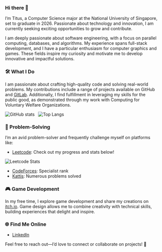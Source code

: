 ### Hi there 👋

I’m Titus, a Computer Science major at the National University of Singapore, set to graduate in 2026. Passionate about technology and innovation, I am currently seeking exciting opportunities to grow and contribute.

I am deeply passionate about software engineering, with a focus on parallel computing, databases, and algorithms. My experience spans full-stack development, and I have a particular enthusiasm for computer graphics and games. These fields inspire my curiosity and motivate me to develop innovative and impactful solutions.

### 🛠️ What I Do

I am passionate about crafting high-quality code and solving real-world problems. My contributions include a range of projects available on GitHub and [GitLab](https://gitlab.com/tituschewxj). Additionally, I find fulfillment in leveraging my skills for the public good, as demonstrated through my work with Computing for Voluntary Welfare Organizations.

<div> 

![GitHub stats](https://github-readme-stats.vercel.app/api?username=tituschewxj&show_icons=true&theme=transparent&hide_rank=true&include_all_commits=true&hide=stars,issues&show=prs_merged,reviews)
&nbsp;
![Top Langs](https://github-readme-stats.vercel.app/api/top-langs/?username=tituschewxj&size_weight=0.5&count_weight=0.5&langs_count=8&layout=compact&hide=c%23,shaderlab,hlsl)

</div>

### :brain: Problem-Solving

I’m an avid problem-solver and frequently challenge myself on platforms like:

- [Leetcode](https://leetcode.com/tituschewxj/): Check out my progress and stats below!

![Leetcode Stats](https://leetcard.jacoblin.cool/tituschewxj?ext=contest)

- [CodeForces](https://codeforces.com/profile/tituschewxj): Specialist rank
- [Kattis](https://open.kattis.com/users/tituschewxj): Numerous problems solved

### 🎮 Game Development

In my free time, I explore game development and share my creations on [itch.io](https://utdcus.itch.io/). Game design allows me to combine creativity with technical skills, building experiences that delight and inspire.

### 🌐 Find Me Online

<!---
- [Website](https://tituschewxj.github.io)
-->
- [LinkedIn](https://www.linkedin.com/in/tituschewxj/)

Feel free to reach out—I’d love to connect or collaborate on projects! 🚀

